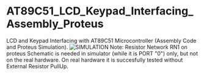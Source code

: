 # AT89C51_LCD_Keypad_Interfacing_Assembly_Proteus
LCD and Keypad Interfacing with AT89C51  Microcontroller (Assembly Code and Proteus Simulation).
![SIMULATION](https://user-images.githubusercontent.com/78910261/196782553-d76d9e44-f03c-4bfc-af3d-b1f85cf36e33.png)
Note: Resistor Network RN1 on proteus Schematic is needed in simulator (while it is PORT "0") only, but not on the real hardware. On real hardware it is succesfully tested without External Resistor PullUp.
